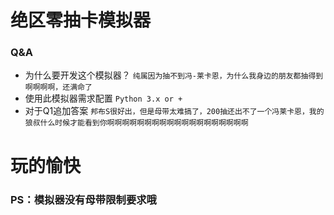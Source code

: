 绝区零抽卡模拟器
===      
### Q&A 
* 为什么要开发这个模拟器？
`纯属因为抽不到冯-莱卡恩，为什么我身边的朋友都抽得到啊啊啊啊，还满命了`
* 使用此模拟器需求配置
`Python 3.x or +`
* 对于Q1追加答案
`邦布S很好出，但是母带太难搞了，200抽还出不了一个冯莱卡恩，我的狼叔什么时候才能看到你啊啊啊啊啊啊啊啊啊啊啊啊啊啊啊啊啊啊啊`

# 玩的愉快
### PS：模拟器没有母带限制要求哦
